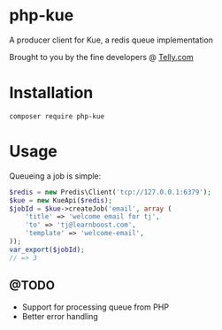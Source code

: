php-kue
=======

A producer client for Kue, a redis queue implementation

Brought to you by the fine developers @ [Telly.com](http://telly.com/)

# Installation

```
composer require php-kue
```

# Usage

Queueing a job is simple:

```php
$redis = new Predis\Client('tcp://127.0.0.1:6379');
$kue = new KueApi($redis);
$jobId = $kue->createJob('email', array (
	'title' => 'welcome email for tj',
	'to' => 'tj@learnboost.com',
	'template' => 'welcome-email',
));
var_export($jobId);
// => 3
```

## @TODO

 * Support for processing queue from PHP
 * Better error handling
